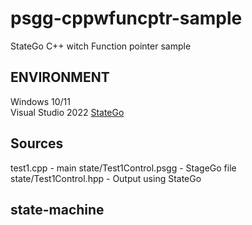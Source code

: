 # psgg-cppwfuncptr-sample
StateGo C++ witch Function pointer sample

## ENVIRONMENT

Windows 10/11  
Visual Studio 2022
[StateGo](https://statego.programanic.com/index-e.html)

## Sources
test1.cpp - main
state/Test1Control.psgg - StageGo file
state/Test1Control.hpp  - Output using StateGo

## state-machine


